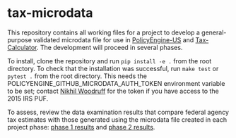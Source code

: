 # tax-microdata

This repository contains all working files for a project to develop a
general-purpose validated microdata file for use in
[PolicyEngine-US](https://github.com/PolicyEngine/policyengine-us) and
[Tax-Calculator](https://github.com/PSLmodels/Tax-Calculator).  The
development will proceed in several phases.

To install, clone the repository and run `pip install -e .` from the
root directory.  To check that the installation was successful, run
`make test` or `pytest .` from the root directory. This needs the
POLICYENGINE_GITHUB_MICRODATA_AUTH_TOKEN environment variable to be
set; contact [Nikhil Woodruff](mailto:nikhil@policyengine.org) for the
token if you have access to the 2015 IRS PUF.

To assess, review the data examination results that compare federal
agency tax estimates with those generated using the microdata file
created in each project phase: [phase 1
results](./tax_microdata_benchmarking/examination/results1.md) and
[phase 2
results](./tax_microdata_benchmarking/examination/results2.md).
